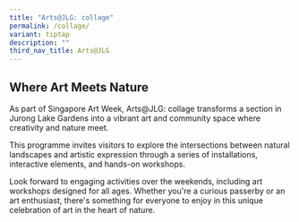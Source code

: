 ```yaml
---
title: "Arts@JLG: collage"
permalink: /collage/
variant: tiptap
description: ""
third_nav_title: Arts@JLG
---
```

<h2>Where Art Meets Nature</h2>
<p>As part of Singapore Art Week, Arts@JLG: collage transforms a section
in Jurong Lake Gardens into a vibrant art and community space where creativity
and nature meet.</p>
<p>This programme invites visitors to explore the intersections between natural
landscapes and artistic expression through a series of installations, interactive
elements, and hands-on workshops.</p>
<p>Look forward to engaging activities over the weekends, including art workshops
designed for all ages. Whether you're a curious passerby or an art enthusiast,
there's something for everyone to enjoy in this unique celebration of art
in the heart of nature.</p>